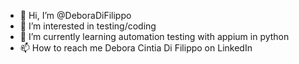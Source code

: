- 👋 Hi, I’m @DeboraDiFilippo
- 👀 I’m interested in testing/coding
- 🌱 I’m currently learning automation testing with appium in python
- 📫 How to reach me Debora Cintia Di Filippo on LinkedIn

<!---
DeboraDiFilippo/DeboraDiFilippo is a ✨ special ✨ repository because its `README.md` (this file) appears on your GitHub profile.
You can click the Preview link to take a look at your changes.
--->
